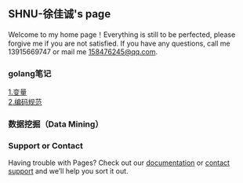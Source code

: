 ## SHNU-徐佳诚's page

Welcome to my home page！Everything is still to be perfected, please forgive me if you are not satisfied. If you have any questions, call me 13915669747 or mail me 158476245@qq.com.


### golang笔记
[1.变量](./变量.md)  
[2.编码规范](./编码规范.md)




### 数据挖掘（Data Mining）


### Support or Contact

Having trouble with Pages? Check out our [documentation](https://docs.github.com/categories/github-pages-basics/) or [contact support](https://support.github.com/contact) and we’ll help you sort it out.
